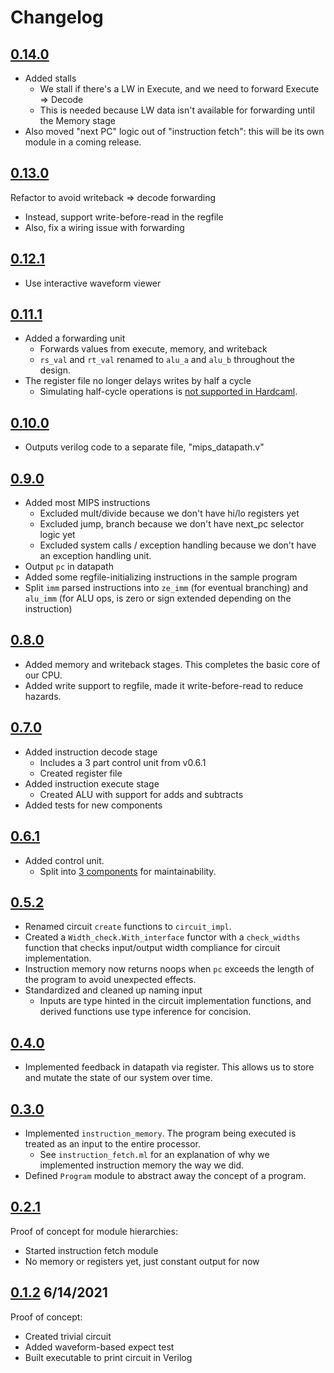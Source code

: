 # Changelog

## [0.14.0](https://github.com/askvortsov1/hardcaml-mips/compare/v0.13.0...v0.14.0)

- Added stalls
  - We stall if there's a LW in Execute, and we need to forward Execute => Decode
  - This is needed because LW data isn't available for forwarding until the Memory stage
- Also moved "next PC" logic out of "instruction fetch": this will be its own module in a coming release.

## [0.13.0](https://github.com/askvortsov1/hardcaml-mips/compare/v0.12.1...v0.13.0)

Refactor to avoid writeback => decode forwarding

- Instead, support write-before-read in the regfile
- Also, fix a wiring issue with forwarding

## [0.12.1](https://github.com/askvortsov1/hardcaml-mips/compare/v0.11.1...v0.12.1)

- Use interactive waveform viewer

## [0.11.1](https://github.com/askvortsov1/hardcaml-mips/compare/v0.10.0...v0.11.1)

- Added a forwarding unit
  - Forwards values from execute, memory, and writeback
  - `rs_val` and `rt_val` renamed to `alu_a` and `alu_b` throughout the design.
- The register file no longer delays writes by half a cycle
  - Simulating half-cycle operations is [not supported in Hardcaml](https://github.com/janestreet/hardcaml/issues/11).

## [0.10.0](https://github.com/askvortsov1/hardcaml-mips/compare/v0.9.0...v0.10.0)

- Outputs verilog code to a separate file, "mips_datapath.v"

## [0.9.0](https://github.com/askvortsov1/hardcaml-mips/compare/v0.8.0...v0.9.0)

- Added most MIPS instructions
  - Excluded mult/divide because we don't have hi/lo registers yet
  - Excluded jump, branch because we don't have next_pc selector logic yet
  - Excluded system calls / exception handling because we don't have an exception handling unit.
- Output `pc` in datapath
- Added some regfile-initializing instructions in the sample program
- Split `imm` parsed instructions into `ze_imm` (for eventual branching) and `alu_imm` (for ALU ops, is zero or sign extended depending on the instruction)

## [0.8.0](https://github.com/askvortsov1/hardcaml-mips/compare/v0.7.0...v0.8.0)

- Added memory and writeback stages. This completes the basic core of our CPU.
- Added write support to regfile, made it write-before-read to reduce hazards.

## [0.7.0](https://github.com/askvortsov1/hardcaml-mips/compare/v0.6.1...v0.7.0)

- Added instruction decode stage
  - Includes a 3 part control unit from v0.6.1
  - Created register file
- Added instruction execute stage
  - Created ALU with support for adds and subtracts
- Added tests for new components

## [0.6.1](https://github.com/askvortsov1/hardcaml-mips/compare/v0.5.2...v0.6.1)

- Added control unit.
  - Split into [3 components](https://excalidraw.com/#json=4874675947569152,f4jus3Ehk-DGZspiJAGUWw) for maintainability.

## [0.5.2](https://github.com/askvortsov1/hardcaml-mips/compare/v0.4.0...v0.5.2)

- Renamed circuit `create` functions to `circuit_impl`.
- Created a `Width_check.With_interface` functor with a `check_widths` function that checks input/output width compliance for circuit implementation.
- Instruction memory now returns noops when `pc` exceeds the length of the program to avoid unexpected effects.
- Standardized and cleaned up naming input
  - Inputs are type hinted in the circuit implementation functions, and derived functions use type inference for concision.

## [0.4.0](https://github.com/askvortsov1/hardcaml-mips/compare/v0.3.0...v0.4.0)

- Implemented feedback in datapath via register. This allows us to store and mutate the state of our system over time.
  
## [0.3.0](https://github.com/askvortsov1/hardcaml-mips/compare/v0.2.0...v0.3.0)

- Implemented `instruction_memory`. The program being executed is treated as an input to the entire processor.
  - See `instruction_fetch.ml` for an explanation of why we implemented instruction memory the way we did.
- Defined `Program` module to abstract away the concept of a program.

## [0.2.1](https://github.com/askvortsov1/hardcaml-mips/compare/v0.1.2...v0.2.0)

Proof of concept for module hierarchies:

- Started instruction fetch module
- No memory or registers yet, just constant output for now

## [0.1.2](https://github.com/askvortsov1/hardcaml-mips/tree/v0.1.2) 6/14/2021

Proof of concept:

- Created trivial circuit
- Added waveform-based expect test
- Built executable to print circuit in Verilog
